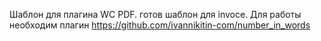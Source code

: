 Шаблон для плагина WC PDF. 
готов шаблон для invoce.
Для работы необходим плагин https://github.com/ivannikitin-com/number_in_words